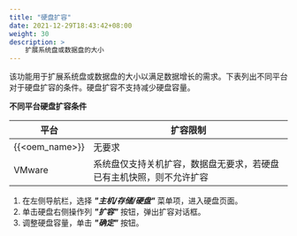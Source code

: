 ```yaml
---
title: "硬盘扩容"
date: 2021-12-29T18:43:42+08:00
weight: 30
description: >
    扩展系统盘或数据盘的大小
---
```


该功能用于扩展系统盘或数据盘的大小以满足数据增长的需求。下表列出不同平台对于硬盘扩容的条件。硬盘扩容不支持减少硬盘容量。

**不同平台硬盘扩容条件**

| 平台      | 扩容限制                                             |
| --------- | ---------------------------------------------------- |
| {{<oem_name>}}  | 无要求                                               |
| VMware    | 系统盘仅支持关机扩容，数据盘无要求，若硬盘已有主机快照，则不允许扩容                               |



1. 在左侧导航栏，选择 **_"主机/存储/硬盘"_** 菜单项，进入硬盘页面。
2. 单击硬盘右侧操作列 **_"扩容"_** 按钮，弹出扩容对话框。
2. 调整硬盘容量，单击 **_"确定"_** 按钮。